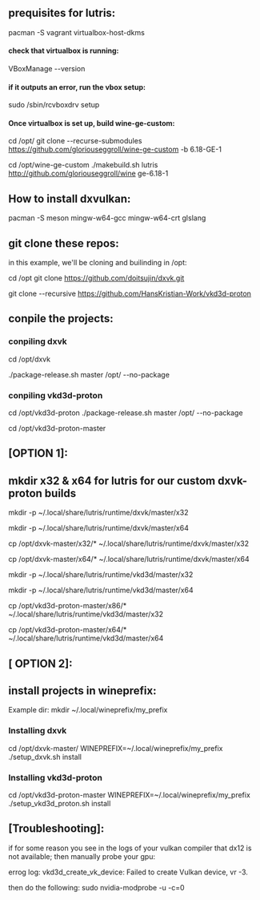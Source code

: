 
## prequisites for lutris:

pacman -S vagrant virtualbox-host-dkms

#### check that virtualbox is running:

VBoxManage --version

#### if it outputs an error, run the vbox setup:

sudo /sbin/rcvboxdrv setup

#### Once virtualbox is set up, build wine-ge-custom:

cd /opt/
git clone --recurse-submodules https://github.com/gloriouseggroll/wine-ge-custom -b 6.18-GE-1

cd /opt/wine-ge-custom
./makebuild.sh lutris http://github.com/gloriouseggroll/wine ge-6.18-1



## How to install dxvulkan:
pacman -S meson mingw-w64-gcc mingw-w64-crt glslang


## git clone these repos:
in this example, we'll be cloning and builinding in /opt:

cd /opt 
git clone https://github.com/doitsujin/dxvk.git

git clone --recursive https://github.com/HansKristian-Work/vkd3d-proton

## conpile the projects:
### conpiling dxvk
cd /opt/dxvk

./package-release.sh master /opt/ --no-package

### conpiling vkd3d-proton
cd /opt/vkd3d-proton
./package-release.sh master /opt/ --no-package

cd /opt/vkd3d-proton-master

## [OPTION 1]:


## mkdir x32 & x64 for lutris for our custom dxvk-proton builds
mkdir -p ~/.local/share/lutris/runtime/dxvk/master/x32

mkdir -p ~/.local/share/lutris/runtime/dxvk/master/x64

cp /opt/dxvk-master/x32/* ~/.local/share/lutris/runtime/dxvk/master/x32

cp /opt/dxvk-master/x64/* ~/.local/share/lutris/runtime/dxvk/master/x64


mkdir -p ~/.local/share/lutris/runtime/vkd3d/master/x32

mkdir -p ~/.local/share/lutris/runtime/vkd3d/master/x64

cp /opt/vkd3d-proton-master/x86/* ~/.local/share/lutris/runtime/vkd3d/master/x32

cp /opt/vkd3d-proton-master/x64/* ~/.local/share/lutris/runtime/vkd3d/master/x64


## [ OPTION 2]: 
## install projects in wineprefix:
Example dir:
mkdir ~/.local/wineprefix/my_prefix

### Installing dxvk
cd /opt/dxvk-master/
WINEPREFIX=~/.local/wineprefix/my_prefix ./setup_dxvk.sh install

### Installing vkd3d-proton
cd /opt/vkd3d-proton-master
WINEPREFIX=~/.local/wineprefix/my_prefix ./setup_vkd3d_proton.sh install


## [Troubleshooting]:
if for some reason you see in the logs of your vulkan compiler that dx12 is not available; then manually probe your gpu:

errog log:
vkd3d_create_vk_device: Failed to create Vulkan device, vr -3.

then do the following:
sudo nvidia-modprobe -u -c=0

